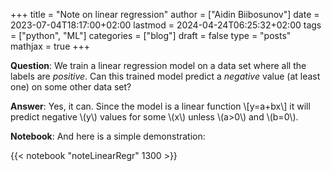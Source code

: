 +++
title = "Note on linear regression"
author = ["Aidin Biibosunov"]
date = 2023-07-04T18:17:00+02:00
lastmod = 2024-04-24T06:25:32+02:00
tags = ["python", "ML"]
categories = ["blog"]
draft = false
type = "posts"
mathjax = true
+++

**Question**: We train a linear regression model on a data set where all the labels are _positive_. Can this trained model predict a _negative_ value (at least one) on some other data set?

**Answer**: Yes, it can. Since the model is a linear function \\[y=a+bx\\] it will predict negative \\(y\\) values for some \\(x\\) unless \\(a>0\\) and \\(b=0\\).

**Notebook**: And here is a simple demonstration:

{{< notebook "noteLinearRegr" 1300 >}}